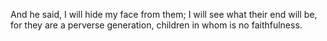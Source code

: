 And he said, I will hide my face from them; I will see what their end will be, for they are a perverse generation, children in whom is no faithfulness.
